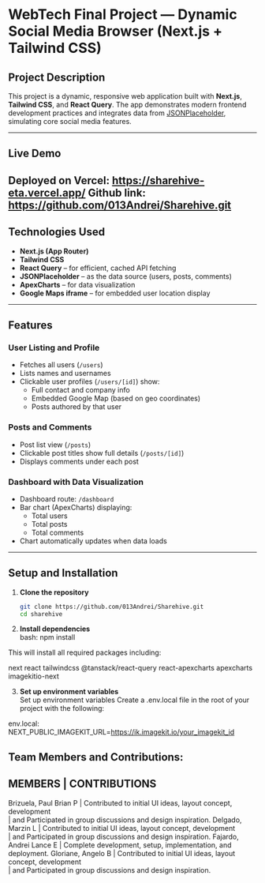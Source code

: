 # WebTech Final Project — Dynamic Social Media Browser (Next.js + Tailwind CSS)

##  Project Description

This project is a dynamic, responsive web application built with **Next.js**, **Tailwind CSS**, and **React Query**. The app demonstrates modern frontend development practices and integrates data from [JSONPlaceholder](https://jsonplaceholder.typicode.com/), simulating core social media features.

---

##  Live Demo

 **Deployed on Vercel**: https://sharehive-eta.vercel.app/
 **Github link**: https://github.com/013Andrei/Sharehive.git
---

## Technologies Used

- **Next.js (App Router)**
- **Tailwind CSS**
- **React Query** – for efficient, cached API fetching
- **JSONPlaceholder** – as the data source (users, posts, comments)
- **ApexCharts** – for data visualization
- **Google Maps iframe** – for embedded user location display

---

##  Features

### User Listing and Profile
- Fetches all users (`/users`)
- Lists names and usernames
- Clickable user profiles (`/users/[id]`) show:
  - Full contact and company info
  - Embedded Google Map (based on geo coordinates)
  - Posts authored by that user

### Posts and Comments
- Post list view (`/posts`)
- Clickable post titles show full details (`/posts/[id]`)
- Displays comments under each post

### Dashboard with Data Visualization
- Dashboard route: `/dashboard`
- Bar chart (ApexCharts) displaying:
  - Total users
  - Total posts
  - Total comments
- Chart automatically updates when data loads

---

## Setup and Installation

1. **Clone the repository**  
   ```bash
   git clone https://github.com/013Andrei/Sharehive.git
   cd sharehive

2. **Install dependencies**  
bash:
npm install

This will install all required packages including:

next
react
tailwindcss
@tanstack/react-query
react-apexcharts
apexcharts
imagekitio-next

3. **Set up environment variables**  
Set up environment variables
Create a .env.local file in the root of your project with the following:

env.local:
NEXT_PUBLIC_IMAGEKIT_URL=https://ik.imagekit.io/your_imagekit_id


## Team Members and Contributions:

## MEMBERS                 |             CONTRIBUTIONS

Brizuela, Paul Brian P     |    Contributed to initial UI ideas, layout concept, development   
                           |     and Participated in group discussions and design inspiration. 
Delgado, Marzin L          |     Contributed to initial UI ideas, layout concept, development   
                           |     and Participated in group discussions and design inspiration. 
Fajardo, Andrei Lance E    |    Complete development, setup, implementation, and deployment.
Gloriane, Angelo B         |     Contributed to initial UI ideas, layout concept, development   
                           |     and Participated in group discussions and design inspiration. 


